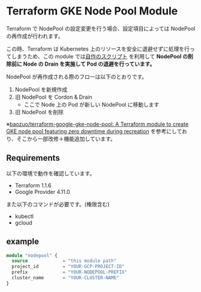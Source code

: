 # Terraform GKE Node Pool Module

Terraform で NodePool の設定変更を行う場合、設定項目によっては NodePool の再作成が行われます。

この時、Terraform は Kubernetes 上のリソースを安全に退避せずに処理を行ってしまうため、この module では[自作のスクリプト](scripts/drain-nodes.sh) を利用して **NodePool の削除前に Node の Drain を実施して Pod の退避を行っています。**

NodePool が再作成される際のフローは以下のとおりです。

1. NodePool を新規作成
1. 旧 NodePool を Cordon & Drain
    - ここで Node 上の Pod が新しい NodePool に移動します
1. 旧 NodePool を削除

※[baozuo/terraform-google-gke-node-pool: A Terraform module to create GKE node pool featuring zero downtime during recreation](https://github.com/baozuo/terraform-google-gke-node-pool) を参考にしており、そこから一部改修＋機能追加しています。

## Requirements

以下の環境で動作を確認しています。

- Terraform 1.1.6
- Google Provider 4.11.0

また以下のコマンドが必要です。(権限含む)

- kubectl
- gcloud

## example

```terraform
module "nodepool" {
  source             = "this module path"
  project_id         = "YOUR-GCP-PROJECT-ID"
  prefix             = "YOUR-NODEPOOL-PREFIX"
  cluster_name       = "YOUR-CLUSTER-NAME"
}
```
